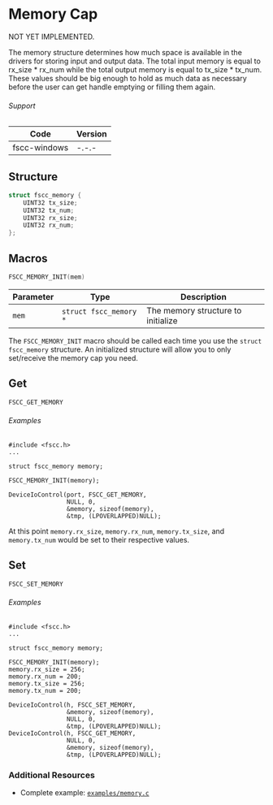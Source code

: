# Memory Cap

NOT YET IMPLEMENTED.

The memory structure determines how much space is available in the drivers for storing input and output data. The total input memory is equal to rx_size \* rx_num while the total output memory is equal to tx_size \* tx_num. These values should be big enough to hold as much data as necessary before the user can get handle emptying or filling them again.

###### Support
| Code  | Version |
| ----- | ------- |
| fscc-windows | -.-.- |


## Structure
```c
struct fscc_memory {
	UINT32 tx_size;
	UINT32 tx_num;
	UINT32 rx_size;
	UINT32 rx_num;
};
```


## Macros
```c
FSCC_MEMORY_INIT(mem)
```

| Parameter | Type | Description |
| --------- | ---- | ----------- |
| `mem` | `struct fscc_memory *` | The memory structure to initialize |

The `FSCC_MEMORY_INIT` macro should be called each time you use the  `struct fscc_memory` structure. An initialized structure will allow you to only set/receive the memory cap you need.


## Get
```c
FSCC_GET_MEMORY
```

###### Examples
```
#include <fscc.h>
...

struct fscc_memory memory;

FSCC_MEMORY_INIT(memory);

DeviceIoControl(port, FSCC_GET_MEMORY,
                NULL, 0,
                &memory, sizeof(memory),
                &tmp, (LPOVERLAPPED)NULL);
```

At this point `memory.rx_size`, `memory.rx_num`, `memory.tx_size`, and `memory.tx_num` would be set to their respective values.


## Set
```c
FSCC_SET_MEMORY
```

###### Examples
```
#include <fscc.h>
...

struct fscc_memory memory;

FSCC_MEMORY_INIT(memory);
memory.rx_size = 256; 
memory.rx_num = 200; 
memory.tx_size = 256; 
memory.tx_num = 200; 

DeviceIoControl(h, FSCC_SET_MEMORY,
				&memory, sizeof(memory),
				NULL, 0,
				&tmp, (LPOVERLAPPED)NULL);
DeviceIoControl(h, FSCC_GET_MEMORY,
				NULL, 0,
				&memory, sizeof(memory),
				&tmp, (LPOVERLAPPED)NULL);
```


### Additional Resources
- Complete example: [`examples/memory.c`](../examples/memory.c)
